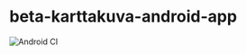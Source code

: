 # beta-karttakuva-android-app

![Android CI](https://github.com/nls-jajuko/beta-karttakuva-android/workflows/Android%20CI/badge.svg)
